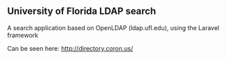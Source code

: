 ## University of Florida LDAP search

A search application based on OpenLDAP (ldap.ufl.edu), using the Laravel framework

Can be seen here: <http://directory.coron.us/>
